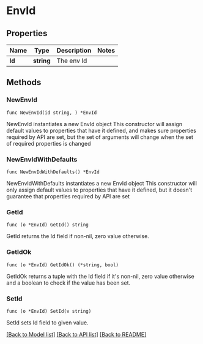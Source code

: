 # EnvId

## Properties

Name | Type | Description | Notes
------------ | ------------- | ------------- | -------------
**Id** | **string** | The env Id | 

## Methods

### NewEnvId

`func NewEnvId(id string, ) *EnvId`

NewEnvId instantiates a new EnvId object
This constructor will assign default values to properties that have it defined,
and makes sure properties required by API are set, but the set of arguments
will change when the set of required properties is changed

### NewEnvIdWithDefaults

`func NewEnvIdWithDefaults() *EnvId`

NewEnvIdWithDefaults instantiates a new EnvId object
This constructor will only assign default values to properties that have it defined,
but it doesn't guarantee that properties required by API are set

### GetId

`func (o *EnvId) GetId() string`

GetId returns the Id field if non-nil, zero value otherwise.

### GetIdOk

`func (o *EnvId) GetIdOk() (*string, bool)`

GetIdOk returns a tuple with the Id field if it's non-nil, zero value otherwise
and a boolean to check if the value has been set.

### SetId

`func (o *EnvId) SetId(v string)`

SetId sets Id field to given value.



[[Back to Model list]](../README.md#documentation-for-models) [[Back to API list]](../README.md#documentation-for-api-endpoints) [[Back to README]](../README.md)


